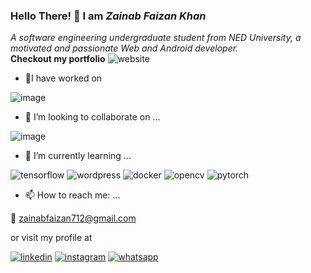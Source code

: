 ### Hello There! 👋 I am *Zainab Faizan Khan*
 
 *A software engineering undergraduate student from NED University, a motivated and passionate Web and Android developer.* <br/>
 **Checkout my portfolio** ![website](https://zainabfaizankhan.netlify.app/)
 
- 🔭I have worked on

![image](https://user-images.githubusercontent.com/59261973/155749234-9ec8f4de-081d-4d5d-96c2-c6b28af2cfad.png)

- 👯 I’m looking to collaborate on ...
 
 ![image](https://user-images.githubusercontent.com/59261973/155749168-11cea5ba-590d-431c-b1ed-7380471088a6.png)

- 🌱 I’m currently learning ...

![tensorflow](https://img.shields.io/badge/TensorFlow-FF6F00?style=for-the-badge&logo=tensorflow&logoColor=white)
![wordpress](https://img.shields.io/badge/Wordpress-21759B?style=for-the-badge&logo=wordpress&logoColor=white)
![docker](https://img.shields.io/badge/Docker-2CA5E0?style=for-the-badge&logo=docker&logoColor=white)
![opencv](https://img.shields.io/badge/OpenCV-27338e?style=for-the-badge&logo=OpenCV&logoColor=white)
![pytorch](https://img.shields.io/badge/PyTorch-EE4C2C?style=for-the-badge&logo=PyTorch&logoColor=white)

- 📫 How to reach me: ...
 
📧 zainabfaizan712@gmail.com

or visit my profile at 

[![linkedin](https://img.shields.io/badge/Linkedin-white?style=for-the-badge&logo=linkedin&logoColor=blue)](https://www.linkedin.com/in/zainab-faizan-khan-633679196/)
[![instagram](https://img.shields.io/badge/Instagram-white?style=for-the-badge&logo=instagram&logoColor=#E4405F)](https://www.instagram.com/zai.sleepsio/)
[![whatsapp](https://img.shields.io/badge/Whatsapp-white?style=for-the-badge&logo=whatsapp&logoColor=green)](https://web.whatsapp.com/+923323836297)
